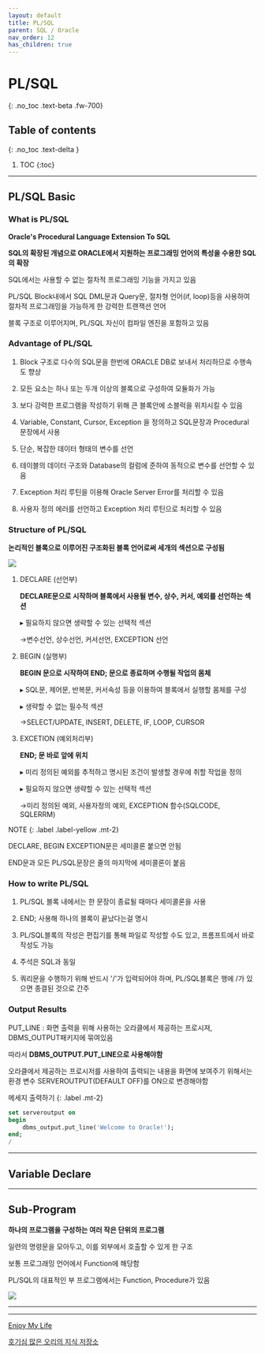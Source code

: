 ```yaml
---
layout: default
title: PL/SQL
parent: SQL / Oracle
nav_order: 12
has_children: true
---
```


# PL/SQL
{: .no_toc .text-beta .fw-700}

## Table of contents
{: .no_toc .text-delta }

1. TOC
{:toc}

---

## PL/SQL Basic

### What is PL/SQL

**Oracle's Procedural Language Extension To SQL**

**SQL의 확장된 개념으로 ORACLE에서 지원하는 프로그래밍 언어의 특성을 수용한 SQL의 확장**

SQL에서는 사용할 수 없는 절차적 프로그래밍 기능을 가지고 있음

PL/SQL Block내에서 SQL DML문과 Query문, 절차형 언어(if, loop)등을 사용하여 절차적 프로그래밍을 가능하게 한 강력한 트랜잭션 언어

블록 구조로 이루어지며, PL/SQL 자신이 컴파일 엔진을 포함하고 있음

### Advantage of PL/SQL

1. Block 구조로 다수의 SQL문을 한번에 ORACLE DB로 보내서 처리하므로 수행속도 향상

2. 모든 요소는 하나 또는 두개 이상의 블록으로 구성하여 모듈화가 가능

3. 보다 강력한 프로그램을 작성하기 위해 큰 블록안에 소블럭을 위치시킬 수 있음

4. Variable, Constant, Cursor, Exception 을 정의하고 SQL문장과 Procedural 문장에서 사용

5. 단순, 복잡한 데이터 형태의 변수를 선언

6. 테이블의 데이터 구조와 Database의 컬럼에 준하여 동적으로 변수를 선언할 수 있음

7. Exception 처리 루틴을 이용해 Oracle Server Error를 처리할 수 있음

8. 사용자 정의 에러를 선언하고 Exception 처리 루틴으로 처리할 수 있음

### Structure of PL/SQL

**논리적인 블록으로 이루어진 구조화된 블록 언어로써 세개의 섹션으로 구성됨**

![](unnamed.png)

1. DECLARE (선언부)

    **DECLARE문으로 시작하며 블록에서 사용될 변수, 상수, 커서, 예외를 선언하는 섹션**

    &#9656; 필요하지 않으면 생략할 수 있는 선택적 섹션

    &#8594;변수선언, 상수선언, 커서선언, EXCEPTION 선언

2. BEGIN (실행부)

    **BEGIN 문으로 시작하여 END; 문으로 종료하며 수행될 작업의 몸체**

    &#9656; SQL문, 제어문, 반복문, 커서속성 등을 이용하여 블록에서 실행할 몸체를 구성

    &#9656; 생략할 수 없는 필수적 섹션

    &#8594;SELECT/UPDATE, INSERT, DELETE, IF, LOOP, CURSOR

3. EXCETION (예외처리부)

    **END; 문 바로 앞에 위치**

    &#9656; 미리 정의된 예외를 추적하고 명시된 조건이 발생할 경우에 취할 작업을 정의

    &#9656; 필요하지 않으면 생략할 수 있는 선택적 섹션

    &#8594;미리 정의된 예외, 사용자정의 예외, EXCEPTION 함수(SQLCODE, SQLERRM)

NOTE
{: .label .label-yellow .mt-2}
<div class="code-example" markdown="1">
DECLARE, BEGIN EXCEPTION문은 세미콜론 붙으면 안됨

END문과 모든 PL/SQL문장은 줄의 마지막에 세미콜론이 붙음
</div>

### How to write PL/SQL

1. PL/SQL 블록 내에서는 한 문장이 종료될 때마다 세미콜론을 사용

2. END; 사용해 하나의 블록이 끝났다는걸 명시

3. PL/SQL블록의 작성은 편집기를 통해 파일로 작성할 수도 있고, 프롬프트에서 바로 작성도 가능

4. 주석은 SQL과 동일

5. 쿼리문을 수행하기 위해 반드시 '/'가 입력되어야 하며, PL/SQL블록은 행에 /가 있으면 종결된 것으로 간주

### Output Results

PUT_LINE : 화면 출력을 위해 사용하는 오라클에서 제공하는 프로시져, DBMS_OUTPUT패키지에 묶여있음

따라서 **DBMS_OUTPUT.PUT_LINE으로 사용해야함**

오라클에서 제공하는 프로시저를 사용하여 출력되는 내용을 화면에 보여주기 위해서는 환경 변수 SERVEROUTPUT(DEFAULT OFF)를 ON으로 변경해야함

메세지 출력하기
{: .label .mt-2}
```sql
set serveroutput on
begin 
    dbms_output.put_line('Welcome to Oracle!');
end;
/
```

---

## Variable Declare





---

## Sub-Program

**하나의 프로그램을 구성하는 여러 작은 단위의 프로그램**

일련의 명령문을 모아두고, 이를 외부에서 호출할 수 있게 한 구조

보통 프로그래밍 언어에서 Function에 해당함

PL/SQL의 대표적인 부 프로그램에서는 Function, Procedure가 있음

![](func_pro.jpg)

---

---

[Enjoy My Life](https://m.blog.naver.com/kmymk/110081331981)

[호기심 많은 오리의 지식 저장소](https://gdtbgl93.tistory.com/149)








